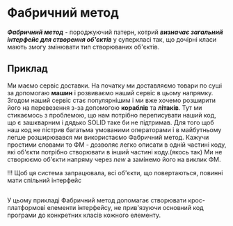  # Фабричний метод
 
 ***_Фабричний метод_*** - породжуючий патерн, котрий **_визначає загальний інтерфейс для створення об'єктів_** у суперкласі так, 
 що дочірні класи мають змогу змінювати тип створюваних об'єктів.
 
 ## Приклад
 Ми маємо сервіс доставки. На початку ми доставляємо товари по суші за допомогаю **машин** і розвиваємо наший сервіс в цьому напрямку. 
 Згодом наший сервіс стає популярнішим і ми вже хочемо розширити його на перевезення з-за допомогою **кораблів** та **літаків**.
 Тут ми стикаємось з проблемою, що нам потрібно переписувати наший код, що є зашкварним і дядько SOLID таке би не підтримав. Для того щоб наш код не пістрив багатьма умованими операторами і в 
 майбутньому легше розширювався ми використаємо Фабричний метод.
 Кажучи простими словами то ФМ - дозволяє легко описати в одній частині коду, які об'єкти потрібно створювати в інший частині коду.(якось так)
 Ми не створюємо об'єкти напряму через *new*  а замінемо його на виклик ФМ.
 
 !!! Щоб ця система запрацювала, всі об'єкти, що повертаються, повинні мати спільний інтерфейс
 ##
 У цьому прикладі Фабричний метод допомагає створювати крос-платформові елементи інтерфейсу, 
 не прив'язуючи основний код програми до конкретних класів кожного елементу.
 
